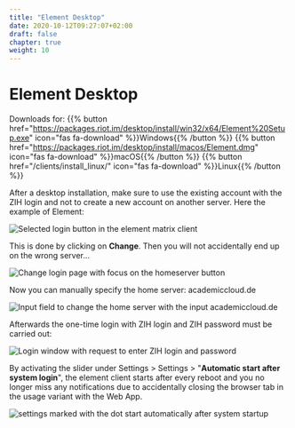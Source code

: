 ```yaml
---
title: "Element Desktop"
date: 2020-10-12T09:27:07+02:00
draft: false
chapter: true
weight: 10
---
```


# Element Desktop

Downloads for: {{% button href="https://packages.riot.im/desktop/install/win32/x64/Element%20Setup.exe" icon="fas fa-download" %}}Windows{{% /button %}} 
{{% button href="https://packages.riot.im/desktop/install/macos/Element.dmg" icon="fas fa-download" %}}macOS{{% /button %}} 
{{% button href="/clients/install_linux/" icon="fas fa-download" %}}Linux{{% /button %}}

After a desktop installation, make sure to use the existing account with the ZIH login and not to create a new account on another server. Here the example of Element:

![Selected login button in the element matrix client](/images/01_Login_en.png)

This is done by clicking on **Change**. Then you will not accidentally end up on the wrong server...

![Change login page with focus on the homeserver button](/images/02_Change-Homeserver_en.png)

Now you can manually specify the home server: academiccloud.de

![Input field to change the home server with the input academiccloud.de](/images/03_Set-Homeserver_en.png)

Afterwards the one-time login with ZIH login and ZIH password must be carried out:

![Login window with request to enter ZIH login and password](/images/04_Username_en.png)

By activating the slider under Settings > Settings > "**Automatic start after system login**", the element client starts after every reboot and you no longer miss any notifications due to accidentally closing the browser tab in the usage variant with the Web App.

![settings marked with the dot start automatically after system startup](/images/05_Settings_en.png)
